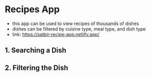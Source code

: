 # Recipes App
- this app can be used to view recipes of thousands of dishes
- dishes can be filtered by cuisine type, meal type, and dish type
- link: https://satbir-recipe-app.netlify.app/

## 1. Searching a Dish

## 2. Filtering the Dish
